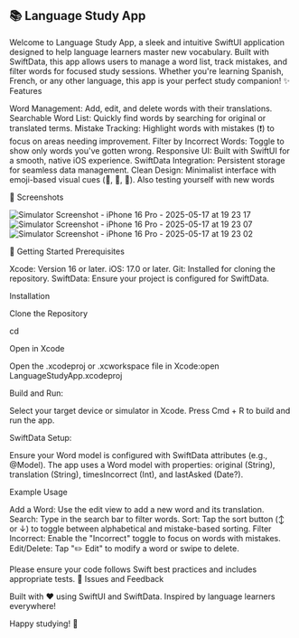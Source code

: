 📚 Language Study App
---
Welcome to Language Study App, a sleek and intuitive SwiftUI application designed to help language learners master new vocabulary. Built with SwiftData, this app allows users to manage a word list, track mistakes, and filter words for focused study sessions. Whether you're learning Spanish, French, or any other language, this app is your perfect study companion!
✨ Features

Word Management: Add, edit, and delete words with their translations.
Searchable Word List: Quickly find words by searching for original or translated terms.
Mistake Tracking: Highlight words with mistakes (❗) to focus on areas needing improvement.
Filter by Incorrect Words: Toggle to show only words you've gotten wrong.
Responsive UI: Built with SwiftUI for a smooth, native iOS experience.
SwiftData Integration: Persistent storage for seamless data management.
Clean Design: Minimalist interface with emoji-based visual cues (📝, 📖, 📅).
Also testing yourself with new words

📸 Screenshots




![Simulator Screenshot - iPhone 16 Pro - 2025-05-17 at 19 23 17](https://github.com/user-attachments/assets/3d0f7b87-567e-4b5f-ae2b-c3685ea2d2ad)
![Simulator Screenshot - iPhone 16 Pro - 2025-05-17 at 19 23 07](https://github.com/user-attachments/assets/b88b701c-824b-42e0-97d5-c1733c439cfb)
![Simulator Screenshot - iPhone 16 Pro - 2025-05-17 at 19 23 02](https://github.com/user-attachments/assets/5fdda586-260d-46f1-8d6a-defa3d4f5d86)








🚀 Getting Started
Prerequisites

Xcode: Version 16 or later.
iOS: 17.0 or later.
Git: Installed for cloning the repository.
SwiftData: Ensure your project is configured for SwiftData.

Installation

Clone the Repository

cd 


Open in Xcode

Open the .xcodeproj or .xcworkspace file in Xcode:open LanguageStudyApp.xcodeproj




Build and Run:

Select your target device or simulator in Xcode.
Press Cmd + R to build and run the app.


SwiftData Setup:

Ensure your Word model is configured with SwiftData attributes (e.g., @Model).
The app uses a Word model with properties: original (String), translation (String), timesIncorrect (Int), and lastAsked (Date?).



Example Usage

Add a Word: Use the edit view to add a new word and its translation.
Search: Type in the search bar to filter words.
Sort: Tap the sort button (↕️ or ↓) to toggle between alphabetical and mistake-based sorting.
Filter Incorrect: Enable the "Incorrect" toggle to focus on words with mistakes.
Edit/Delete: Tap "✏️ Edit" to modify a word or swipe to delete.


Please ensure your code follows Swift best practices and includes appropriate tests.
🐛 Issues and Feedback


Built with ❤️ using SwiftUI and SwiftData.
Inspired by language learners everywhere!

Happy studying! 📖
